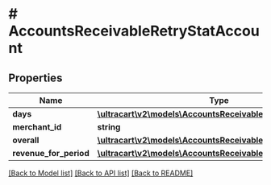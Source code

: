 # # AccountsReceivableRetryStatAccount

## Properties

Name | Type | Description | Notes
------------ | ------------- | ------------- | -------------
**days** | [**\ultracart\v2\models\AccountsReceivableRetryStatMetrics[]**](AccountsReceivableRetryStatMetrics.md) |  | [optional]
**merchant_id** | **string** |  | [optional]
**overall** | [**\ultracart\v2\models\AccountsReceivableRetryStatMetrics**](AccountsReceivableRetryStatMetrics.md) |  | [optional]
**revenue_for_period** | [**\ultracart\v2\models\AccountsReceivableRetryStatRevenue[]**](AccountsReceivableRetryStatRevenue.md) |  | [optional]

[[Back to Model list]](../../README.md#models) [[Back to API list]](../../README.md#endpoints) [[Back to README]](../../README.md)
